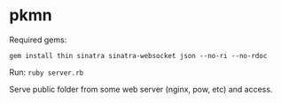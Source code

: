 pkmn
====
Required gems:

`gem install thin sinatra sinatra-websocket json --no-ri --no-rdoc`

Run:
`ruby server.rb`

Serve public folder from some web server (nginx, pow, etc) and access.